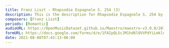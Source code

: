 ```yaml
---
title: Franz Liszt - Rhapsodie Espagnole S. 254 (3)
description: This is the description for Rhapsodie Espagnole S. 254 by Franz Liszt
composers: [Franz Liszt]
periods: [Romantic]
audioURL: https://OpenMusicDataset.github.io/Maestro/maestro-v3.0.0/2015/MIDI-Unprocessed_R1_D1-1-8_mid--AUDIO-from_mp3_08_R1_2015_wav--4.midi
formURL: https://docs.google.com/forms/d/e/1FAIpQLScJM1hd6l8VVPdYiLmklnEuZ8wodNnJfDrPR5tlwk_iJqSRYg/viewform
date: 2021-08-08T07:43:13-06:00
---
```

